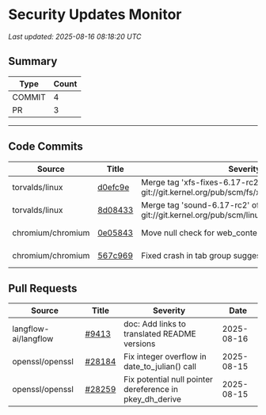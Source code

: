 # Security Updates Monitor

*Last updated: 2025-08-16 08:18:20 UTC*

## Summary
| Type | Count |
|------|-------|
| COMMIT | 4 |
| PR | 3 |

---

## Code Commits

| Source | Title | Severity | Date |
|--------|-------|----------|------|
| torvalds/linux | [d0efc9e](https://github.com/torvalds/linux/commit/d0efc9e4276cda07c2f76652d240b165c30b05b8) | Merge tag 'xfs-fixes-6.17-rc2' of git://git.kernel.org/pub/scm/fs/xfs/xfs-linux | 2025-08-15 |
| torvalds/linux | [8d08433](https://github.com/torvalds/linux/commit/8d084337a32fde0ffa59d5f70d07a54987911ba1) | Merge tag 'sound-6.17-rc2' of git://git.kernel.org/pub/scm/linux/kernel/git/tiwai/sound | 2025-08-15 |
| chromium/chromium | [0e05843](https://github.com/chromium/chromium/commit/0e0584392e59bdef2adc28299798c577f18dc075) | Move null check for web_contents before its usage | 2025-08-15 |
| chromium/chromium | [567c969](https://github.com/chromium/chromium/commit/567c969f3b2568d3bfc31109b6e603192f269b77) | Fixed crash in tab group suggestion toolbar button | 2025-08-15 |

## Pull Requests

| Source | Title | Severity | Date |
|--------|-------|----------|------|
| langflow-ai/langflow | [#9413](https://github.com/langflow-ai/langflow/pull/9413) | doc: Add links to translated README versions | 2025-08-16 |
| openssl/openssl | [#28184](https://github.com/openssl/openssl/pull/28184) | Fix integer overflow in date_to_julian() call | 2025-08-15 |
| openssl/openssl | [#28259](https://github.com/openssl/openssl/pull/28259) | Fix potential null pointer dereference in pkey_dh_derive | 2025-08-15 |

